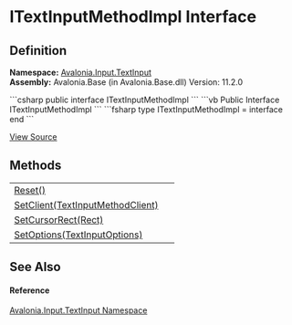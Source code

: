 # ITextInputMethodImpl Interface




## Definition
**Namespace:** <a href="N_Avalonia_Input_TextInput">Avalonia.Input.TextInput</a>  
**Assembly:** Avalonia.Base (in Avalonia.Base.dll) Version: 11.2.0

<Tabs groupId="api-code-preview">
<TabItem value="csharp" label="C#">
```csharp
public interface ITextInputMethodImpl
```
</TabItem>
<TabItem value="vb" label="VB">
```vb
Public Interface ITextInputMethodImpl
```
</TabItem>
<TabItem value="fsharp" label="F#">
```fsharp
type ITextInputMethodImpl = interface end
```
</TabItem>
</Tabs>



<a href="https://github.com/AvaloniaUI/Avalonia/tree/master/src/Avalonia.Base/Input/TextInput/ITextInputMethodImpl.cs" title="View the source code">View Source</a>



## Methods
<table>
<tr>
<td><a href="M_Avalonia_Input_TextInput_ITextInputMethodImpl_Reset">Reset()</a></td>
<td> </td>
</tr>
<tr>
<td><a href="M_Avalonia_Input_TextInput_ITextInputMethodImpl_SetClient">SetClient(TextInputMethodClient)</a></td>
<td> </td>
</tr>
<tr>
<td><a href="M_Avalonia_Input_TextInput_ITextInputMethodImpl_SetCursorRect">SetCursorRect(Rect)</a></td>
<td> </td>
</tr>
<tr>
<td><a href="M_Avalonia_Input_TextInput_ITextInputMethodImpl_SetOptions">SetOptions(TextInputOptions)</a></td>
<td> </td>
</tr>
</table>

## See Also


#### Reference
<a href="N_Avalonia_Input_TextInput">Avalonia.Input.TextInput Namespace</a>  
